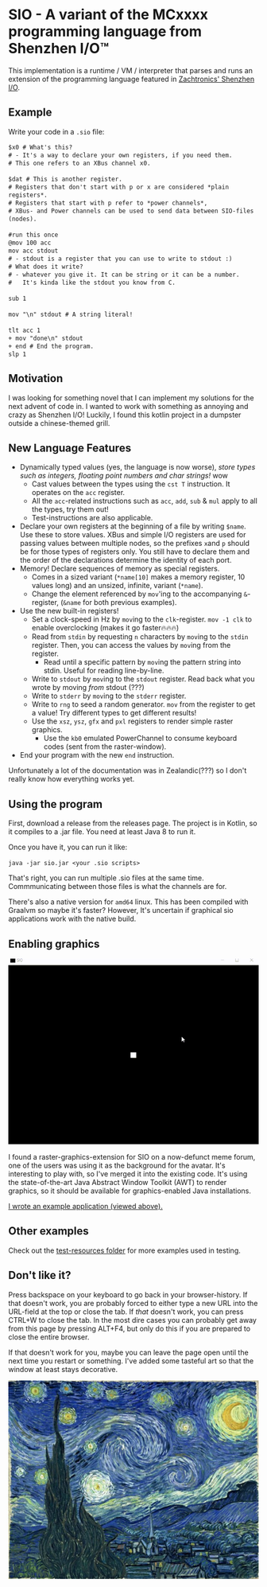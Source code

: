 # SIO - A variant of the MCxxxx programming language from Shenzhen I/O™

This implementation is a runtime / VM / interpreter that parses and runs an extension of the programming language
featured in [Zachtronics' Shenzhen I/O](https://www.zachtronics.com/shenzhen-io/).

## Example

Write your code in a `.sio` file:
```
$x0 # What's this?
# - It's a way to declare your own registers, if you need them. 
# This one refers to an XBus channel x0.

$dat # This is another register. 
# Registers that don't start with p or x are considered *plain registers*.
# Registers that start with p refer to *power channels*, 
# XBus- and Power channels can be used to send data between SIO-files (nodes).

#run this once
@mov 100 acc
mov acc stdout
# - stdout is a register that you can use to write to stdout :)
# What does it write?
# - whatever you give it. It can be string or it can be a number.
#   It's kinda like the stdout you know from C.

sub 1

mov "\n" stdout # A string literal!

tlt acc 1
+ mov "done\n" stdout
+ end # End the program.
slp 1

```

## Motivation

I was looking for something novel that I can implement my solutions for the next advent of code in. 
I wanted to work with something as annoying and crazy as Shenzhen I/O!
Luckily, I found this kotlin project in a dumpster outside a chinese-themed grill.

## New Language Features

- Dynamically typed values (yes, the language is now worse), *store types such as integers, floating point numbers and char strings!* wow
  - Cast values between the types using the `cst T` instruction. It operates on the `acc` register.
  - All the `acc`-related instructions such as `acc`, `add`, `sub` & `mul` apply to all the types, try them out!
  - Test-instructions are also applicable.
- Declare your own registers at the beginning of a file by writing `$name`. Use these to store values. XBus and simple I/O registers are used for passing values between multiple nodes, so the prefixes `x`and `p` should be for those types of registers only. You still have to declare them and the order of the declarations determine the identity of each port.
- Memory! Declare sequences of memory as special registers. 
  - Comes in a sized variant (`*name[10]` makes a memory register, 10 values long) and an unsized, infinite, variant (`*name`).
  - Change the element referenced by `mov`'ing to the accompanying `&`-register, (`&name` for both previous examples). 
- Use the new built-in registers!
  - Set a clock-speed in Hz by `mov`ing to the `clk`-register. `mov -1 clk` to enable overclocking (makes it go faster🔥🔥🔥)
  - Read from `stdin` by requesting `n` characters by `mov`ing to the `stdin` register.
    Then, you can access the values by `mov`ing from the register.
      - Read until a specific pattern by `mov`ing the pattern string into stdin. Useful for reading line-by-line.
  - Write to `stdout` by `mov`ing to the `stdout` register. Read back what you wrote by moving *from* stdout (???)
  - Write to `stderr` by `mov`ing to the `stderr` register.
  - Write to `rng` to seed a random generator. `mov` from the register to get a value! 
    Try different types to get different results!
  - Use the `xsz`, `ysz`, `gfx` and `pxl` registers to render simple raster graphics.
    - Use the `kb0` emulated PowerChannel to consume keyboard codes (sent from the raster-window). 
- End your program with the new `end` instruction.

Unfortunately a lot of the documentation was in Zealandic(???) so I don't really know how everything works yet. 

## Using the program

First, download a release from the releases page. The project is in Kotlin, so it compiles to a .jar file.
You need at least Java 8 to run it. 

Once you have it, you can run it like:

`java -jar sio.jar <your .sio scripts>`

That's right, you can run multiple .sio files at the same time. Commmunicating between those files is what the channels are for.

There's also a native version for `amd64` linux. This has been compiled with Graalvm so maybe it's faster?
However, It's uncertain if graphical sio applications work with the native build.

## Enabling graphics

![SIO's `gfx` register in action](drawing.gif)

I found a raster-graphics-extension for SIO on a now-defunct meme forum, 
one of the users was using it as the background for the avatar.
It's interesting to play with, so I've merged it into the existing code. 
It's using the state-of-the-art Java Abstract Window Toolkit (AWT) to render graphics, 
so it should be available for graphics-enabled Java installations.

[I wrote an example application (viewed above).](src/test/resources/drawing.sio)

## Other examples

Check out the [test-resources folder](src/test/resources/) for more examples used in testing.

## Don't like it?

Press backspace on your keyboard to go back in your browser-history. If that doesn't work, you are probably forced to 
either type a new URL into the URL-field at the top or close the tab. If *that* doesn't work, you can press CTRL+W to close the tab.
In the most dire cases you can probably get away from this page by pressing ALT+F4, but only do this if you are 
prepared to close the entire browser. 

If that doesn't work for you, maybe you can leave the page open until the next time you restart or something.
I've added some tasteful art so that the window at least stays decorative.

![Tasteful art](./tasteful_art.jpg)
